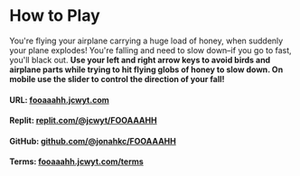# How to Play
You're flying your airplane carrying a huge load of honey, when suddenly your plane explodes! You're falling and need to slow down–if you go to fast, you'll black out. **Use your left and right arrow keys to avoid birds and airplane parts while trying to hit flying globs of honey to slow down. On mobile use the slider to control the direction of your fall!**
#### URL: [fooaaahh.jcwyt.com](https://fooaaahh.jcwyt.com)
#### Replit: [replit.com/@jcwyt/FOOAAAHH](https://replit.com/@jcwyt/FOOAAAHH)
#### GitHub: [github.com/@jonahkc/FOOAAAHH](github.com/@jonahkc/FOOAAAHH)
#### Terms: [fooaaahh.jcwyt.com/terms](https://fooaaahh.jcwyt.com/terms)
